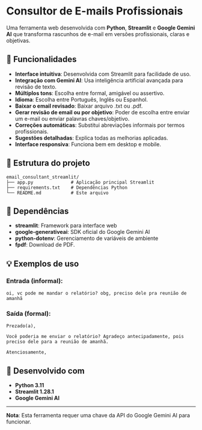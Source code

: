 # Consultor de E-mails Profissionais

Uma ferramenta web desenvolvida com **Python**, **Streamlit** e **Google Gemini AI** que transforma rascunhos de e-mail em versões profissionais, claras e objetivas.

## 🚀 Funcionalidades

- **Interface intuitiva**: Desenvolvida com Streamlit para facilidade de uso.
- **Integração com Gemini AI**: Usa inteligência artificial avançada para revisão de texto.
- **Múltiplos tons**: Escolha entre formal, amigável ou assertivo.
- **Idioma**: Escolha entre Português, Inglês ou Espanhol.
- **Baixar o email revisado**: Baixar arquivo .txt ou .pdf.
- **Gerar revisão de email ou por objetivo**: Poder de escolha entre enviar um e-mail ou enviar palavras chaves/objetivo.
- **Correções automáticas**: Substitui abreviações informais por termos profissionais.
- **Sugestões detalhadas**: Explica todas as melhorias aplicadas.
- **Interface responsiva**: Funciona bem em desktop e mobile.

## 📁 Estrutura do projeto

```
email_consultant_streamlit/
├── app.py              # Aplicação principal Streamlit
├── requirements.txt    # Dependências Python
└── README.md           # Este arquivo
```

## 🔧 Dependências

- **streamlit**: Framework para interface web
- **google-generativeai**: SDK oficial do Google Gemini AI
- **python-dotenv**: Gerenciamento de variáveis de ambiente
- **fpdf**: Download de PDF.

## 💡 Exemplos de uso

### Entrada (informal):
```
oi, vc pode me mandar o relatório? obg, preciso dele pra reunião de amanhã
```

### Saída (formal):
```
Prezado(a),

Você poderia me enviar o relatório? Agradeço antecipadamente, pois preciso dele para a reunião de amanhã.

Atenciosamente,
```

## 🎯 Desenvolvido com

- **Python 3.11**
- **Streamlit 1.28.1**
- **Google Gemini AI**

---

**Nota**: Esta ferramenta requer uma chave da API do Google Gemini AI para funcionar.

